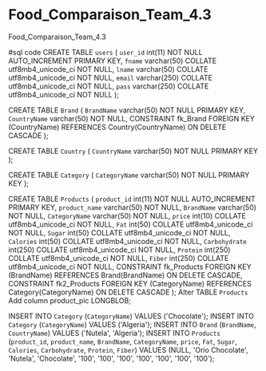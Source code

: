 # Food_Comparaison_Team_4.3
Food_Comparaison_Team_4.3

#sql code
CREATE TABLE `users` (
`user_id` int(11) NOT NULL AUTO_INCREMENT PRIMARY KEY,
`fname` varchar(50) COLLATE utf8mb4_unicode_ci NOT NULL,
`lname` varchar(50) COLLATE utf8mb4_unicode_ci NOT NULL,
`email` varchar(250) COLLATE utf8mb4_unicode_ci NOT NULL,
`pass` varchar(250) COLLATE utf8mb4_unicode_ci NOT NULL
);

CREATE TABLE `Brand` (
`BrandName` varchar(50) NOT NULL PRIMARY KEY,
`CountryName` varchar(50) NOT NULL,
CONSTRAINT fk_Brand FOREIGN KEY (CountryName) REFERENCES Country(CountryName) ON DELETE CASCADE
);

CREATE TABLE `Country` (
`CountryName` varchar(50) NOT NULL PRIMARY KEY
);

CREATE TABLE `Category` (
`CategoryName` varchar(50) NOT NULL  PRIMARY KEY
);

CREATE TABLE `Products` (
`product_id` int(11) NOT NULL AUTO_INCREMENT PRIMARY KEY,
`product_name` varchar(50)  NOT NULL,
`BrandName` varchar(50)  NOT NULL,
`CategoryName` varchar(50) NOT NULL,
`price` int(10) COLLATE utf8mb4_unicode_ci NOT NULL,
`Fat` int(50) COLLATE utf8mb4_unicode_ci NOT NULL,
`Sugar` int(50) COLLATE utf8mb4_unicode_ci NOT NULL,
`Calories` int(50) COLLATE utf8mb4_unicode_ci NOT NULL,
`Carbohydrate` int(250) COLLATE utf8mb4_unicode_ci NOT NULL,
`Protein` int(250) COLLATE utf8mb4_unicode_ci NOT NULL,
`Fiber` int(250) COLLATE utf8mb4_unicode_ci NOT NULL,
CONSTRAINT fk_Products FOREIGN KEY (BrandName) REFERENCES Brand(BrandName) ON DELETE CASCADE,
CONSTRAINT fk2_Products FOREIGN KEY (CategoryName) REFERENCES Category(CategoryName) ON DELETE CASCADE
);
Alter TABLE `Products` Add column product_pic LONGBLOB;

INSERT INTO `Category` (`CategoryName`) VALUES ('Chocolate');
INSERT INTO `Category` (`CategoryName`) VALUES ('Algeria');
INSERT INTO `Brand` (`BrandName`, `CountryName`) VALUES ('Nutela', 'Algeria');
INSERT INTO `Products` (`product_id`, `product_name`, `BrandName`, `CategoryName`, `price`, `Fat`, `Sugar`, `Calories`, `Carbohydrate`, `Protein`, `Fiber`) VALUES (NULL, 'Orio Chocolate', 'Nutela', 'Chocolate', '100', '100', '100', '100', '100', '100', '100');